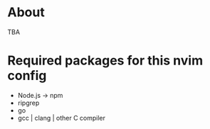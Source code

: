 # About
TBA


# Required packages for this nvim config

<ul>
    <li>Node.js -> npm</li>
    <li>ripgrep</li>
    <li>go</li>
    <li>gcc | clang | other C compiler </li>
</ul>

